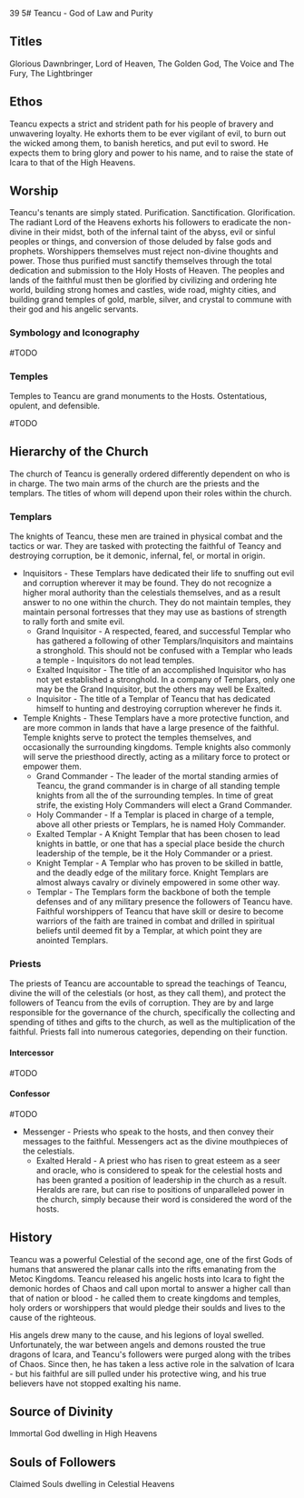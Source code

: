 39
5# Teancu - God of Law and Purity

## Titles

Glorious Dawnbringer, Lord of Heaven, The Golden God, The Voice and The Fury, The Lightbringer

## Ethos

Teancu expects a strict and strident path for his people of bravery and unwavering loyalty. He exhorts them to be ever vigilant of evil, to burn out the wicked among them, to banish heretics, and put evil to sword. He expects them to bring glory and power to his name, and to raise the state of Icara to that of the High Heavens.

## Worship

Teancu's tenants are simply stated. Purification. Sanctification. Glorification. The radiant Lord of the Heavens exhorts his followers to eradicate the non-divine in their midst, both of the infernal taint of the abyss, evil or sinful peoples or things, and conversion of those deluded by false gods and prophets. Worshippers themselves must reject non-divine thoughts and power. Those thus purified must sanctify themselves through the total dedication and submission to the Holy Hosts of Heaven. The peoples and lands of the faithful must then be glorified by civilizing and ordering hte world, building strong homes and castles, wide road, mighty cities, and building grand temples of gold, marble, silver, and crystal to commune with their god and his angelic servants.

### Symbology and Iconography

#TODO

### Temples

Temples to Teancu are grand monuments to the Hosts. Ostentatious, opulent, and defensible. 

#TODO

## Hierarchy of the Church

The church of Teancu is generally ordered differently dependent on who is in charge. The two main arms of the church are the priests and the templars. The titles of whom will depend upon their roles within the church.

### Templars

The knights of Teancu, these men are trained in physical combat and the tactics or war. They are tasked with protecting the faithful of Teancy and destroying corruption, be it demonic, infernal, fel, or mortal in origin.

- Inquisitors - These Templars have dedicated their life to snuffing out evil and corruption wherever it may be found. They do not recognize a higher moral authority than the celestials themselves, and as a result answer to no one within the church. They do not maintain temples, they maintain personal fortresses that they may use as bastions of strength to rally forth and smite evil.
    - Grand Inquisitor - A respected, feared, and successful Templar who has gathered a following of other Templars/Inquisitors and maintains a stronghold. This should not be confused with a Templar who leads a temple - Inquisitors do not lead temples.
    - Exalted Inquisitor - The title of an accomplished Inquisitor who has not yet established a stronghold. In a company of Templars, only one may be the Grand Inquisitor, but the others may well be Exalted.
    - Inquisitor - The title of a Templar of Teancu that has dedicated himself to hunting and destroying corruption wherever he finds it.
- Temple Knights - These Templars have a more protective function, and are more common in lands that have a large presence of the faithful. Temple knights serve to protect the temples themselves, and occasionally the surrounding kingdoms. Temple knights also commonly will serve the priesthood directly, acting as a military force to protect or empower them.
    - Grand Commander - The leader of the mortal standing armies of Teancu, the grand commander is in charge of all standing temple knights from all the of the surrounding temples. In time of great strife, the existing Holy Commanders will elect a Grand Commander.
    - Holy Commander - If a Templar is placed in charge of a temple, above all other priests or Templars, he is named Holy Commander.
    - Exalted Templar - A Knight Templar that has been chosen to lead knights in battle, or one that has a special place beside the church leadership of the temple, be it the Holy Commander or a priest.
    - Knight Templar - A Templar who has proven to be skilled in battle, and the deadly edge of the military force. Knight Templars are almost always cavalry or divinely empowered in some other way.
    - Templar - The Templars form the backbone of both the temple defenses and of any military presence the followers of Teancu have. Faithful worshippers of Teancu that have skill or desire to become warriors of the faith are trained in combat and drilled in spiritual beliefs until deemed fit by a Templar, at which point they are anointed Templars.

### Priests

The priests of Teancu are accountable to spread the teachings of Teancu, divine the will of the celestials (or host, as they call them), and protect the followers of Teancu from the evils of corruption. They are by and large responsible for the governance of the church, specifically the collecting and spending of tithes and gifts to the church, as well as the multiplication of the faithful. Priests fall into numerous categories, depending on their function.

#### Intercessor

#TODO

#### Confessor

#TODO

- Messenger - Priests who speak to the hosts, and then convey their messages to the faithful. Messengers act as the divine mouthpieces of the celestials.
    - Exalted Herald - A priest who has risen to great esteem as a seer and oracle, who is considered to speak for the celestial hosts and has been granted a position of leadership in the church as a result. Heralds are rare, but can rise to positions of unparalleled power in the church, simply because their word is considered the word of the hosts.

## History

Teancu was a powerful Celestial of the second age, one of the first Gods of humans that answered the planar calls into the rifts emanating from the Metoc Kingdoms. Teancu released his angelic hosts into Icara to fight the demonic hordes of Chaos and call upon mortal to answer a higher call than that of nation or blood - he called them to create kingdoms and temples, holy orders or worshippers that would pledge their soulds and lives to the cause of the righteous.

His angels drew many to the cause, and his legions of loyal swelled. Unfortunately, the war between angels and demons rousted the true dragons of Icara, and Teancu's followers were purged along with the tribes of Chaos. Since then, he has taken a less active role in the salvation of Icara - but his faithful are sill pulled under his protective wing, and his true believers have not stopped exalting his name.

## Source of Divinity

Immortal God dwelling in High Heavens

## Souls of Followers

Claimed Souls dwelling in Celestial Heavens